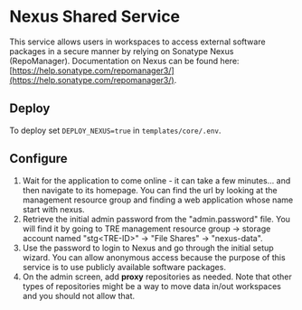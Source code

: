 # Nexus Shared Service

This service allows users in workspaces to access external software packages in a secure manner by relying on Sonatype Nexus (RepoManager).
Documentation on Nexus can be found here: [https://help.sonatype.com/repomanager3/](https://help.sonatype.com/repomanager3/).

## Deploy

To deploy set `DEPLOY_NEXUS=true` in `templates/core/.env`.

## Configure

1. Wait for the application to come online - it can take a few minutes... and then navigate to its homepage. You can find the url by looking at the management resource group and finding a web application whose name start with nexus.
1. Retrieve the initial admin password from the "admin.password" file. You will find it by going to TRE management resource group -> storage account named "stg\<TRE-ID\>" -> "File Shares" -> "nexus-data".
1. Use the password to login to Nexus and go through the initial setup wizard. You can allow anonymous access because the purpose of this service is to use publicly available software packages.
1. On the admin screen, add **proxy** repositories as needed. Note that other types of repositories might be a way to move data in/out workspaces and you should not allow that.

